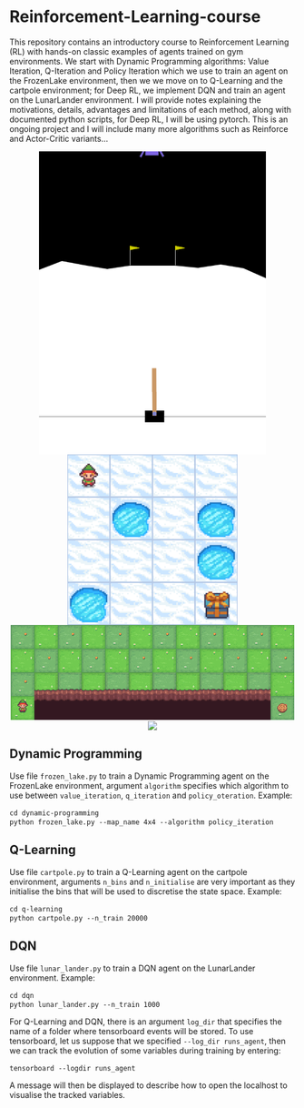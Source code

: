 # Reinforcement-Learning-course
This repository contains an introductory course to Reinforcement Learning (RL) with hands-on classic examples of agents trained on gym environments. We start with Dynamic Programming algorithms: Value Iteration, Q-Iteration and Policy Iteration which we use to train an agent on the FrozenLake environment, then we we move on to Q-Learning and the cartpole environment; for Deep RL, we implement DQN and train an agent on the LunarLander environment. I will provide notes explaining the motivations, details, advantages and limitations of each method, along with documented python scripts, for Deep RL, I will be using pytorch. This is an ongoing project and I will include many more algorithms such as Reinforce and Actor-Critic variants...

<p align="center">
<img align="center" src="gifs/lunar-lander.gif", width=400 height=auto/>
<img align="center" src="gifs/cartpole.gif", width=400 height=auto/>
<img align="center" src="gifs/frozen-lake.gif", width=300 height=auto/>
<img align="center" src="gifs/cliff-walking.gif", width=500 height=auto/>
  <img align="center" src="gifs/taxi.gif", width=400 height=auto/>
</p>

## Dynamic Programming

Use file ```frozen_lake.py``` to train a Dynamic Programming agent on the FrozenLake environment, argument ```algorithm``` specifies which algorithm to use between ```value_iteration```, ```q_iteration``` and ```policy_oteration```. Example:
```
cd dynamic-programming
python frozen_lake.py --map_name 4x4 --algorithm policy_iteration
```

## Q-Learning

Use file ```cartpole.py``` to train a Q-Learning agent on the cartpole environment, arguments ```n_bins``` and ```n_initialise``` are very important as they initialise the bins that will be used to discretise the state space. Example:
```
cd q-learning
python cartpole.py --n_train 20000
```

## DQN

Use file ```lunar_lander.py``` to train a DQN agent on the LunarLander environment. Example:
```
cd dqn
python lunar_lander.py --n_train 1000
```

For Q-Learning and DQN, there is an argument ```log_dir``` that specifies the name of a folder where tensorboard events will be stored. To use tensorboard, let us suppose that we specified ```--log_dir runs_agent```, then we can track the evolution of some variables during training by entering:
```
tensorboard --logdir runs_agent
```
A message will then be displayed to describe how to open the localhost to visualise the tracked variables.

